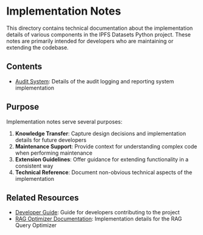 # Implementation Notes

This directory contains technical documentation about the implementation details of various components in the IPFS Datasets Python project. These notes are primarily intended for developers who are maintaining or extending the codebase.

## Contents

- [Audit System](audit_system.md): Details of the audit logging and reporting system implementation

## Purpose

Implementation notes serve several purposes:

1. **Knowledge Transfer**: Capture design decisions and implementation details for future developers
2. **Maintenance Support**: Provide context for understanding complex code when performing maintenance
3. **Extension Guidelines**: Offer guidance for extending functionality in a consistent way
4. **Technical Reference**: Document non-obvious technical aspects of the implementation

## Related Resources

- [Developer Guide](../developer_guide.md): Guide for developers contributing to the project
- [RAG Optimizer Documentation](../rag_optimizer/): Implementation details for the RAG Query Optimizer
